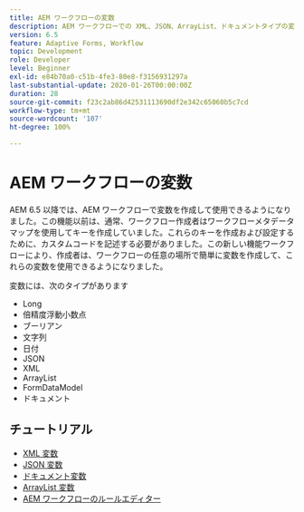 ```yaml
---
title: AEM ワークフローの変数
description: AEM ワークフローでの XML、JSON、ArrayList、ドキュメントタイプの変数を使用
version: 6.5
feature: Adaptive Forms, Workflow
topic: Development
role: Developer
level: Beginner
exl-id: e84b70a0-c51b-4fe3-80e8-f3156931297a
last-substantial-update: 2020-01-26T00:00:00Z
duration: 28
source-git-commit: f23c2ab86d42531113690df2e342c65060b5c7cd
workflow-type: tm+mt
source-wordcount: '107'
ht-degree: 100%

---
```


# AEM ワークフローの変数

AEM 6.5 以降では、AEM ワークフローで変数を作成して使用できるようになりました。この機能以前は、通常、ワークフロー作成者はワークフローメタデータマップを使用してキーを作成していました。これらのキーを作成および設定するために、カスタムコードを記述する必要がありました。この新しい機能ワークフローにより、作成者は、ワークフローの任意の場所で簡単に変数を作成して、これらの変数を使用できるようになりました。

変数には、次のタイプがあります

* Long
* 倍精度浮動小数点
* ブーリアン
* 文字列
* 日付
* JSON
* XML
* ArrayList
* FormDataModel
* ドキュメント

## チュートリアル

* [XML 変数](part1.md)
* [JSON 変数](part2.md)
* [ドキュメント変数](part3.md)
* [ArrayList 変数](part4.md)
* [AEM ワークフローのルールエディター](part5.md)
